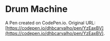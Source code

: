 # Drum Machine

A Pen created on CodePen.io. Original URL: [https://codepen.io/dhbcarvalho/pen/YzEaxBV](https://codepen.io/dhbcarvalho/pen/YzEaxBV).


